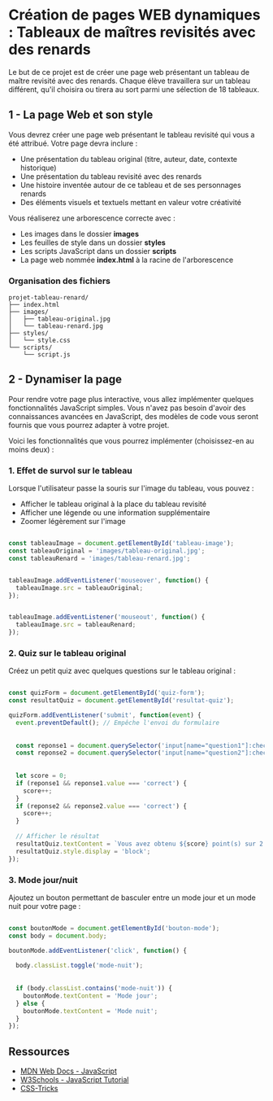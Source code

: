 # Création de pages WEB dynamiques : Tableaux de maîtres revisités avec des renards

Le but de ce projet est de créer une page web présentant un tableau de maître revisité avec des renards. Chaque élève travaillera sur un tableau différent, qu'il choisira ou tirera au sort parmi une sélection de 18 tableaux.

## 1 - La page Web et son style

Vous devrez créer une page web présentant le tableau revisité qui vous a été attribué. Votre page devra inclure :

- Une présentation du tableau original (titre, auteur, date, contexte historique)
- Une présentation du tableau revisité avec des renards
- Une histoire inventée autour de ce tableau et de ses personnages renards
- Des éléments visuels et textuels mettant en valeur votre créativité

Vous réaliserez une arborescence correcte avec :

- Les images dans le dossier **images**
- Les feuilles de style dans un dossier **styles**
- Les scripts JavaScript dans un dossier **scripts**
- La page web nommée **index.html** à la racine de l'arborescence

### Organisation des fichiers

```
projet-tableau-renard/
├── index.html
├── images/
│   ├── tableau-original.jpg
│   └── tableau-renard.jpg
├── styles/
│   └── style.css
└── scripts/
    └── script.js
```

## 2 - Dynamiser la page

Pour rendre votre page plus interactive, vous allez implémenter quelques fonctionnalités JavaScript simples. Vous n'avez pas besoin d'avoir des connaissances avancées en JavaScript, des modèles de code vous seront fournis que vous pourrez adapter à votre projet.

Voici les fonctionnalités que vous pourrez implémenter (choisissez-en au moins deux) :

### 1. Effet de survol sur le tableau

Lorsque l'utilisateur passe la souris sur l'image du tableau, vous pouvez :

- Afficher le tableau original à la place du tableau revisité
- Afficher une légende ou une information supplémentaire
- Zoomer légèrement sur l'image

```javascript

const tableauImage = document.getElementById('tableau-image');
const tableauOriginal = 'images/tableau-original.jpg';
const tableauRenard = 'images/tableau-renard.jpg';


tableauImage.addEventListener('mouseover', function() {
  tableauImage.src = tableauOriginal;
});


tableauImage.addEventListener('mouseout', function() {
  tableauImage.src = tableauRenard;
});
```

### 2. Quiz sur le tableau original

Créez un petit quiz avec quelques questions sur le tableau original :

```javascript

const quizForm = document.getElementById('quiz-form');
const resultatQuiz = document.getElementById('resultat-quiz');

quizForm.addEventListener('submit', function(event) {
  event.preventDefault(); // Empêche l'envoi du formulaire
  
  
  const reponse1 = document.querySelector('input[name="question1"]:checked');
  const reponse2 = document.querySelector('input[name="question2"]:checked');
  
  
  let score = 0;
  if (reponse1 && reponse1.value === 'correct') {
    score++;
  }
  if (reponse2 && reponse2.value === 'correct') {
    score++;
  }
  
  // Afficher le résultat
  resultatQuiz.textContent = `Vous avez obtenu ${score} point(s) sur 2 !`;
  resultatQuiz.style.display = 'block';
});
```

### 3. Mode jour/nuit

Ajoutez un bouton permettant de basculer entre un mode jour et un mode nuit pour votre page :

```javascript

const boutonMode = document.getElementById('bouton-mode');
const body = document.body;

boutonMode.addEventListener('click', function() {
  
  body.classList.toggle('mode-nuit');
  
  
  if (body.classList.contains('mode-nuit')) {
    boutonMode.textContent = 'Mode jour';
  } else {
    boutonMode.textContent = 'Mode nuit';
  }
});
```

## Ressources

- [MDN Web Docs - JavaScript](https://developer.mozilla.org/fr/docs/Web/JavaScript)
- [W3Schools - JavaScript Tutorial](https://www.w3schools.com/js/)
- [CSS-Tricks](https://css-tricks.com/)